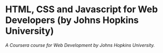 # HTML, CSS and Javascript for Web Developers (by Johns Hopkins University)
_A Coursera course for Web Development by Johns Hopkins University._
